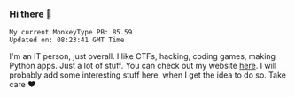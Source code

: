 ### Hi there 👋
<!-- PB START -->
```
My current MonkeyType PB: 85.59
Updated on: 08:23:41 GMT Time
```
<!-- PB END -->
I'm an IT person, just overall. I like CTFs, hacking, coding games, making Python apps. Just a lot of stuff.
You can check out my website [here](https://skill3472.github.io/).
I will probably add some interesting stuff here, when I get the idea to do so. Take care ❤️
